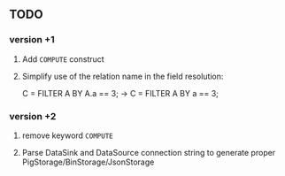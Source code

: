 ## TODO

### version +1

1. Add `COMPUTE` construct 

1. Simplify use of the relation name in the field resolution:


    C = FILTER A BY A.a == 3; 
    -> 
    C = FILTER A BY a == 3; 

### version +2

1. remove keyword `COMPUTE` 

1. Parse DataSink and DataSource connection string to generate proper
PigStorage/BinStorage/JsonStorage
